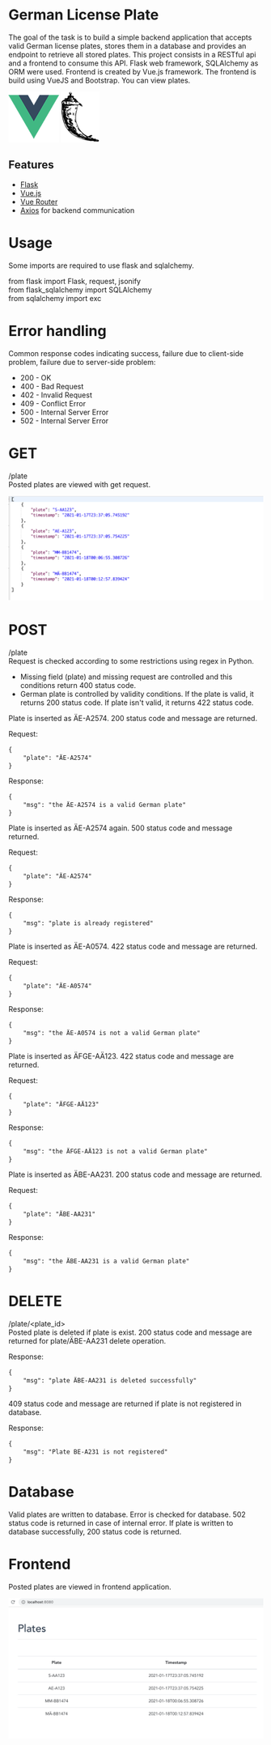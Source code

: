# German License Plate
The goal of the task is to build a simple backend application that accepts valid German license plates, stores them in a database and provides an endpoint to retrieve all stored plates. This project consists in a RESTful api and a frontend to consume this API. Flask web framework, SQLAlchemy as ORM were used. Frontend is created by Vue.js framework. The frontend is build using VueJS and Bootstrap. You can view plates.

![Vue Logo](/docs/vue-logo.png "Vue Logo") ![Flask Logo](/docs/flask-logo.png "Flask Logo")

## Features
* [Flask](https://flask-restful.readthedocs.io/en/latest/) 
* [Vue.js](https://vuejs.org/)
* [Vue Router](https://router.vuejs.org/)
* [Axios](https://github.com/axios/axios/) for backend communication

# Usage
Some imports are required to use flask and sqlalchemy.

from flask import Flask, request, jsonify<br />
from flask_sqlalchemy import SQLAlchemy<br />
from sqlalchemy import exc<br />

# Error handling
Common response codes indicating success, failure due to client-side problem, failure due to server-side problem:
* 200 - OK
* 400 - Bad Request
* 402 - Invalid Request
* 409 - Conflict Error
* 500 - Internal Server Error
* 502 - Internal Server Error

# GET
/plate <br />
Posted plates are viewed with get request.

![Data Structure](/docs/data_structure.png "Data Structure")

# POST
/plate <br />
Request is checked according to some restrictions using regex in Python.
* Missing field (plate) and missing request are controlled and this conditions return 400 status code.
* German plate is controlled by validity conditions. If the plate is valid, it returns 200 status code. If plate isn't valid, it returns 422 status code.

Plate is inserted as ÄE-A2574. 200 status code and message are returned.

Request:

	{
		"plate": "ÄE-A2574"
	}

Response:

	{
	    "msg": "the ÄE-A2574 is a valid German plate"
	}
	
Plate is inserted as ÄE-A2574 again. 500 status code and message returned.

Request:

	{
		"plate": "ÄE-A2574"
	}
	
Response:

	{
	    "msg": "plate is already registered"
	}

Plate is inserted as ÄE-A0574. 422 status code and message are returned.

Request:

	{
		"plate": "ÄE-A0574"
	}

Response:

	{
	    "msg": "the ÄE-A0574 is not a valid German plate"
	}
	
Plate is inserted as ÄFGE-AÄ123. 422 status code and message are returned.

Request:

	{
		"plate": "ÄFGE-AÄ123"
	}

Response:

	{
	    "msg": "the ÄFGE-AÄ123 is not a valid German plate"
	}
	
Plate is inserted as ÄBE-AA231. 200 status code and message are returned.

Request:

	{
		"plate": "ÄBE-AA231"
	}

Response:

	{
	    "msg": "the ÄBE-AA231 is a valid German plate"
	}


# DELETE
/plate/<plate_id> <br />
Posted plate is deleted if plate is exist. 
200 status code and message are returned for plate/ÄBE-AA231 delete operation.

Response:

	{
	    "msg": "plate ÄBE-AA231 is deleted successfully"
	}

409 status code and message are returned if plate is not registered in database.

Response:

	{
	    "msg": "Plate BE-A231 is not registered"
	}
	
# Database
Valid plates are written to database. Error is checked for database. 502 status code is returned in case of internal error. If plate is written to database successfully, 200 status code is returned.

 # Frontend
 Posted plates are viewed in frontend application.
 
 ![Frontend Logo](/docs/frontend.png "Frontend")








